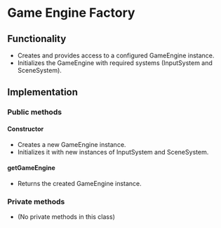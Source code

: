 # Game Engine Factory

## Functionality

- Creates and provides access to a configured GameEngine instance.
- Initializes the GameEngine with required systems (InputSystem and SceneSystem).

## Implementation

### Public methods

#### Constructor

- Creates a new GameEngine instance.
- Initializes it with new instances of InputSystem and SceneSystem.

#### getGameEngine

- Returns the created GameEngine instance.

### Private methods

- (No private methods in this class)